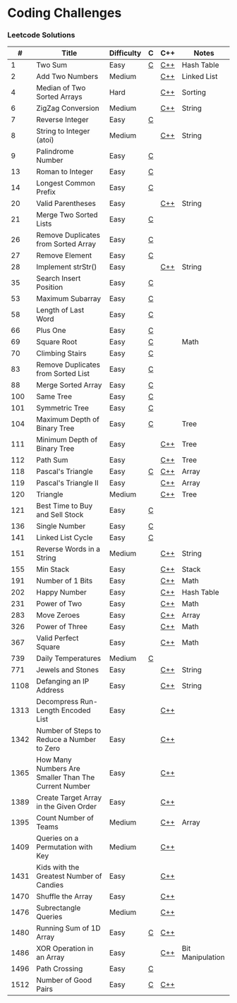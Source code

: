 # Coding Challenges

### Leetcode Solutions
| #    | Title                                                | Difficulty | C                                            | C++                                                                 | Notes            |
|------|------------------------------------------------------|------------|----------------------------------------------|---------------------------------------------------------------------|------------------|
| 1    | Two Sum                                              | Easy       | [C](c/two_sum.c)                             | [C++](cpp/two_sum.cpp)                                              | Hash Table       |
| 2    | Add Two Numbers                                      | Medium     |                                              | [C++](cpp/add_two_numbers.cpp)                                      | Linked List      |
| 4    | Median of Two Sorted Arrays                          | Hard       |                                              | [C++](cpp/median_of_two_sorted_arrays.cpp)                          | Sorting          |
| 6    | ZigZag Conversion                                    | Medium     |                                              | [C++](cpp/zigzag_conversion.cpp)                                    | String           |
| 7    | Reverse Integer                                      | Easy       | [C](c/reverse_integer.c)                     |                                                                     |                  |
| 8    | String to Integer (atoi)                             | Medium     |                                              | [C++](cpp/string_to_integer.cpp)                                    | String           |
| 9    | Palindrome Number                                    | Easy       | [C](c/[palindrome_number.c)                  |                                                                     |                  |
| 13   | Roman to Integer                                     | Easy       | [C](c/roman_to_integer.c)                    |                                                                     |                  |
| 14   | Longest Common Prefix                                | Easy       | [C](c/longest_common_prefix.c)               |                                                                     |                  |
| 20   | Valid Parentheses                                    | Easy       |                                              | [C++](cpp/valid_parentheses.cpp)                                    | String           |
| 21   | Merge Two Sorted Lists                               | Easy       | [C](c/merge_two_sorted_lists.c)              |                                                                     |                  |
| 26   | Remove Duplicates from Sorted Array                  | Easy       | [C](c/remove_duplicates_from_sorted_array.c) |                                                                     |                  |
| 27   | Remove Element                                       | Easy       | [C](c/remove_element.c)                      |                                                                     |                  |
| 28   | Implement strStr()                                   | Easy       |                                              | [C++](cpp/implement_strstr.cpp)                                     | String           |
| 35   | Search Insert Position                               | Easy       | [C](c/search_insert_position.c)              |                                                                     |                  |
| 53   | Maximum Subarray                                     | Easy       | [C](c/maximum_subarray.c)                    |                                                                     |                  |
| 58   | Length of Last Word                                  | Easy       | [C](c/length_of_last_word.c)                 |                                                                     |                  |
| 66   | Plus One                                             | Easy       | [C](c/plus_one.c)                            |                                                                     |                  |
| 69   | Square Root                                          | Easy       | [C](c/square_root.c)                         |                                                                     | Math             |
| 70   | Climbing Stairs                                      | Easy       | [C](c/climbing_stairs.c)                     |                                                                     |                  |
| 83   | Remove Duplicates from Sorted List                   | Easy       | [C](c/remove_duplicates_from_sorted_list.c)  |                                                                     |                  |
| 88   | Merge Sorted Array                                   | Easy       | [C](c/merge_sorted_array.c)                  |                                                                     |                  |
| 100  | Same Tree                                            | Easy       | [C](c/same_tree.c)                           |                                                                     |                  |
| 101  | Symmetric Tree                                       | Easy       | [C](c/symmetric_tree.c)                      |                                                                     |                  |
| 104  | Maximum Depth of Binary Tree                         | Easy       | [C](c/maximum_depth_of_binary_tree.c)        |                                                                     | Tree             |
| 111  | Minimum Depth of Binary Tree                         | Easy       |                                              | [C++](cpp/minimum_depth_of_binary_tree.cpp)                         | Tree             |
| 112  | Path Sum                                             | Easy       |                                              | [C++](cpp/path_tree.cpp)                                            | Tree             |
| 118  | Pascal's Triangle                                    | Easy       | [C](c/pascals_triangle.c)                    | [C++](cpp/pascals_triangle.cpp)                                     | Array            |
| 119  | Pascal's Triangle II                                 | Easy       |                                              | [C++](cpp/pascals_triangle_ii.cpp)                                  | Array            |
| 120  | Triangle                                             | Medium     |                                              | [C++](cpp/triangle.cpp)                                             | Tree             |
| 121  | Best Time to Buy and Sell Stock                      | Easy       | [C](c/best_time_to_buy_and_sell_stock.c)     |                                                                     |                  |
| 136  | Single Number                                        | Easy       | [C](c/single_number.c)                       |                                                                     |                  |
| 141  | Linked List Cycle                                    | Easy       | [C](c/linked_list_cycle.c)                   |                                                                     |                  |
| 151  | Reverse Words in a String                            | Medium     |                                              | [C++](cpp/reverse_words_in_a_string.cpp)                            | String           |
| 155  | Min Stack                                            | Easy       |                                              | [C++](cpp/min_stack.cpp)                                            | Stack            |
| 191  | Number of 1 Bits                                     | Easy       |                                              | [C++](cpp/number_of_one_bits.cpp)                                   | Math             |
| 202  | Happy Number                                         | Easy       |                                              | [C++](cpp/happy_number.cpp)                                         | Hash Table       |
| 231  | Power of Two                                         | Easy       |                                              | [C++](cpp/power_of_two.cpp)                                         | Math             |
| 283  | Move Zeroes                                          | Easy       |                                              | [C++](cpp/move_zeroes.cpp)                                          | Array            |
| 326  | Power of Three                                       | Easy       |                                              | [C++](cpp/power_of_three.cpp)                                       | Math             |
| 367  | Valid Perfect Square                                 | Easy       |                                              | [C++](cpp/valid_perfect_square.cpp)                                 | Math             |
| 739  | Daily Temperatures                                   | Medium     | [C](c/daily_temperatures.c)                  |                                                                     |                  |
| 771  | Jewels and Stones                                    | Easy       |                                              | [C++](cpp/jewels_and_stones.cpp)                                    | String           |
| 1108 | Defanging an IP Address                              | Easy       |                                              | [C++](cpp/defanging_an_ip_address.cpp)                              | String           |
| 1313 | Decompress Run-Length Encoded List                   | Easy       |                                              | [C++](cpp/decompress_run_length_encoded_list.cpp)                   |                  |
| 1342 | Number of Steps to Reduce a Number to Zero           | Easy       |                                              | [C++](cpp/number_of_steps_to_reduce_a_number_to_zero.cpp)           |                  |
| 1365 | How Many Numbers Are Smaller Than The Current Number | Easy       |                                              | [C++](cpp/how_many_numbers_are_smaller_than_the_current_number.cpp) |                  |
| 1389 | Create Target Array in the Given Order               | Easy       |                                              | [C++](cpp/create_target_array_in_the_given_order.cpp)               |                  |
| 1395 | Count Number of Teams                                | Medium     |                                              | [C++](cpp/count_number_of_teams.cpp)                                | Array            |
| 1409 | Queries on a Permutation with Key                    | Medium     |                                              | [C++](cpp/queries_on_a_permutation_with_key.cpp)                    |                  |
| 1431 | Kids with the Greatest Number of Candies             | Easy       |                                              | [C++](cpp/kids_with_the_greatest_number_of_candies.cpp)             |                  |
| 1470 | Shuffle the Array                                    | Easy       |                                              | [C++](cpp/shuffle_the_array.cpp)                                    |                  |
| 1476 | Subrectangle Queries                                 | Medium     |                                              | [C++](cpp/subrectangle_queries.cpp)                                 |                  |
| 1480 | Running Sum of 1D Array                              | Easy       | [C](c/running_sum_of_array.c)                | [C++](cpp/running_sum_of_array.cpp)                                 |                  |
| 1486 | XOR Operation in an Array                            | Easy       |                                              | [C++](cpp/xor_operation_in_an_array.cpp)                            | Bit Manipulation |
| 1496 | Path Crossing                                        | Easy       | [C](c/path_crossing.c)                       |                                                                     |                  |
| 1512 | Number of Good Pairs                                 | Easy       | [C](c/number_of_good_pairs.c)                | [C++](cpp/number_of_good_pairs.cpp)                                 |                  |
